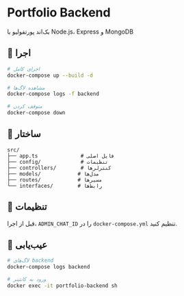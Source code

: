 # Portfolio Backend

بک‌اند پورتفولیو با Node.js، Express و MongoDB

## 🚀 اجرا

```bash
# اجرای کامل
docker-compose up --build -d

# مشاهده لاگ‌ها
docker-compose logs -f backend

# متوقف کردن
docker-compose down
```

## 📁 ساختار

```
src/
├── app.ts              # فایل اصلی
├── config/             # تنظیمات
├── controllers/        # کنترلرها
├── models/            # مدل‌ها
├── routes/            # مسیرها
└── interfaces/        # رابط‌ها
```

## 🔧 تنظیمات

قبل از اجرا، `ADMIN_CHAT_ID` را در `docker-compose.yml` تنظیم کنید.

## 🐛 عیب‌یابی

```bash
# لاگ‌های backend
docker-compose logs backend

# ورود به کانتینر
docker exec -it portfolio-backend sh
```
